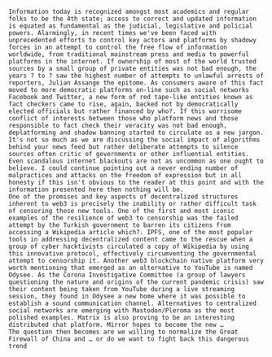 	Information today is recognized amongst most academics and regular folks to be the 4th state; access to correct and updated information is equated as fundamental as the judicial, legislative and policial powers. Alarmingly, in recent times we've been faced with unprecedented efforts to control key actors and platforms by shadowy forces in an attempt to control the free flow of information worldwide, from traditional mainstream press and media to powerful platforms in the internet. If ownership of most of the world trusted sources by a small group of private entities was not bad enough, the years ? to ? saw the highest number of attempts to unlawful arrests of reporters, Julian Assange the epitome. As consumers aware of this fact moved to more democratic platforms on-line such as social networks Facebook and Twitter, a new form of red tape-like entities known as fact checkers came to rise, again, backed not by democratically elected officials but rather financed by who?. If this worrisome conflict of interests between those who platform news and those responsible to fact check their veracity was not bad enough, deplatforming and shadow banning started to circulate as a new jargon. It's not so much as we are discussing the social impact of algorithms behind your news feed but rather deliberate attempts to silence sources often critic of governments or other influential entities. Even scandalous internet blackouts are not as uncommon as one ought to believe. I could continue pointing out a never ending number of malpractices and attacks on the freedom of expression but in all honesty if this isn't obvious to the reader at this point and with the information presented here then nothing will be.
	One of the promises and key aspects of decentralized structures inherent to web3 is precisely the inability or rather difficult task of censoring these new tools. One of the first and most iconic examples of the resilience of web3 to censorship was the failed attempt by the Turkish government to barren its citizens from accessing a Wikipedia article which?. IPFS, one of the most popular tools in addressing decentralized content came to the rescue when a group of cyber hacktivists circulated a copy of Wikipedia by using this innovative protocol, effectively circumventing the governmental attempt to censorship it. Another web3 blockchain native platform very worth mentioning that emerged as an alternative to YouTube is named Odysee. As the Corona Investigative Committee (a group of lawyers questioning the nature and origins of the current pandemic crisis) saw their content being taken from YouTube during a live streaming session, they found in Odysee a new home where it was possible to establish a sound communication channel. Alternatives to centralized social networks are emerging with Mastodon/Pleroma as the most polished examples. Matrix is also proving to be an interesting distributed chat platform. Mirror hopes to become the new …
	The question then becomes are we willing to normalize the Great Firewall of China and … or do we want to fight back this dangerous trend 
